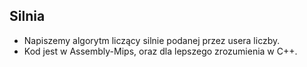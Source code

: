 ## Silnia ##
* Napiszemy algorytm liczący silnie podanej przez usera liczby.
* Kod jest w Assembly-Mips, oraz dla lepszego zrozumienia w C++. 
